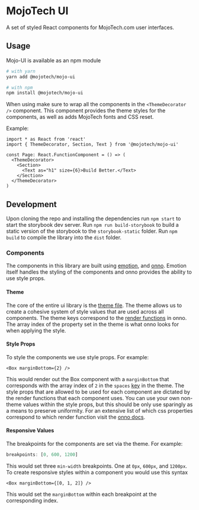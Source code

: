 # MojoTech UI
A set of styled React components for MojoTech.com user interfaces.

## Usage
Mojo-UI is available as an npm module

```sh
# with yarn
yarn add @mojotech/mojo-ui

# with npm
npm install @mojotech/mojo-ui
```
When using make sure to wrap all the components in the `<ThemeDecorator />` component. This component provides the theme styles for the components, as well as adds MojoTech fonts and CSS reset.

Example:
```tsx
import * as React from 'react'
import { ThemeDecorator, Section, Text } from '@mojotech/mojo-ui'

const Page: React.FunctionComponent = () => (
  <ThemeDecorator>
    <Section>
      <Text as="h1" size={6}>Build Better.</Text>
    </Section>
  </ThemeDecorator>
)

```

## Development
Upon cloning the repo and installing the dependencies run `npm start` to start the storybook dev server. Run `npm run build-storybook` to build a static version of the storybook to the `storybook-static` folder. Run `npm build` to compile the library into the `dist` folder.

### Components
The components in this library are built using [emotion](https://emotion.sh/docs/styled), and [onno](https://github.com/wagerfield/onno). Emotion itself handles the styling of the components and onno provides the ability to use style props.

#### Theme
The core of the entire ui library is the [theme file](https://github.com/mojotech/mojotech-ui/blob/master/src/lib/theme.ts). The theme allows us to create a cohesive system of style values that are used across all components. The theme keys correspond to the [render functions](https://github.com/wagerfield/onno/blob/master/docs/render-functions.md) in onno. The array index of the property set in the theme is what onno looks for when applying the style.

#### Style Props
To style the components we use style props. For example:
```tsx
<Box marginBottom={2} />
```
This would render out the Box component with a `marginBottom` that corresponds with the array index of `2` in the `spaces` [key](https://github.com/mojotech/mojotech-ui/blob/dcbd11b74014ed5f9392dd3bcbe6b55ac9ab0ecb/src/lib/theme.ts#L16) in the theme. The style props that are allowed to be used for each component are dictated by the render functions that each component uses. You can use your own non-theme values within the style props, but this should be only use sparingly as a means to preserve uniformity. For an extensive list of which css properties correspond to which render function visit the [onno docs](https://github.com/wagerfield/onno/blob/master/docs/render-functions.md).

#### Responsive Values
The breakpoints for the components are set via the theme. For example:
```ts
breakpoints: [0, 600, 1200]
```
This would set three `min-width` breakpoints. One at `0px`, `600px`, and `1200px`. To create responsive styles within a component you would use this syntax
```tsx
<Box marginBottom={[0, 1, 2]} />
```
This would set the `marginBottom` within each breakpoint at the corresponding index.
